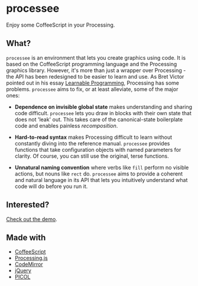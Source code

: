 # processee

Enjoy some CoffeeScript in your Processing.

## What?

`processee` is an environment that lets you create graphics using code.
It is based on the CoffeeScript programming language and the Processing graphics library.
However, it's more than just a wrapper over Processing - the API has been redesigned to be easier to learn and use.
As Bret Victor pointed out in his essay [Learnable Programming](http://worrydream.com/LearnableProgramming/),
Processing has some problems.
`processee` aims to fix, or at least alleviate, some of the major ones:

 * **Dependence on invisible global state** makes understanding and sharing code difficult.
   `processee` lets you draw in blocks with their own state that does not 'leak' out.
   This takes care of the canonical-state boilerplate code and enables painless _recomposition_.
   
 * **Hard-to-read syntax** makes Processing difficult to learn without constantly diving into the reference manual.
   `processee` provides functions that take configuration objects with named parameters for clarity.
   Of course, you can still use the original, terse functions.
   
 * **Unnatural naming convention** where verbs like `fill` perform no visible actions, but nouns like `rect` do.
   `processee` aims to provide a coherent and natural language in its API that lets you intuitively
   understand what code will do before you run it.

## Interested?

[Check out the demo](http://eightyeight.github.com/processee/#flower).

## Made with

 * [CoffeeScript](http://coffeescript.org)
 * [Processing.js](http://processingjs.org/)
 * [CodeMirror](http://codemirror.net/)
 * [jQuery](http://jquery.org)
 * [PICOL](http://www.picol.org/index.php)
